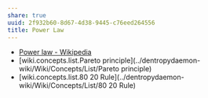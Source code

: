 ```yaml
---
share: true
uuid: 2f932b60-8d67-4d38-9445-c76eed264556
title: Power Law
---
```

* [Power law - Wikipedia](https://en.wikipedia.org/wiki/Power_law)
* [wiki.concepts.list.Pareto principle](../dentropydaemon-wiki/Wiki/Concepts/List/Pareto principle)
* [wiki.concepts.list.80 20 Rule](../dentropydaemon-wiki/Wiki/Concepts/List/80 20 Rule)